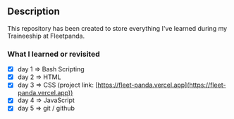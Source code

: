 ## Description
This repository has been created to store everything I've learned during my Traineeship at Fleetpanda.

### What I learned or revisited
- [x] day 1 => Bash Scripting
- [x] day 2 => HTML
- [x] day 3 => CSS (project link: [https://fleet-panda.vercel.app](https://fleet-panda.vercel.app))
- [x] day 4 => JavaScript
- [x] day 5 => git / github
